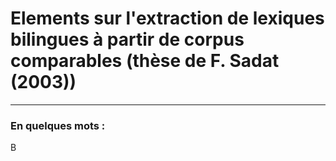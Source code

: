 # Elements sur l'extraction de lexiques bilingues à partir de corpus comparables (thèse de F. Sadat (2003))
---------

### En quelques mots : 
B
